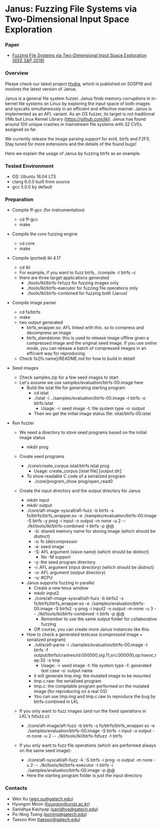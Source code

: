 Janus: Fuzzing File Systems via Two-Dimensional Input Space Exploration
===========================================

### Paper
* [Fuzzing File Systems via Two-Dimensional Input Space Exploration (IEEE S&P 2019)](https://gts3.org/assets/papers/2019/xu:janus.pdf)

### Overview
Please check our latest project [Hydra](https://github.com/sslab-gatech/hydra), which is published on SOSP19 and involves the latest version of Janus.

Janus is a general file system fuzzer. Janus finds memory corruptions in in-kernel file systems on Linux by exploring the input space of both images and syscalls simultaneously in an efficient and effective manner. Janus is implemented as an AFL variant. As an OS fuzzer, its target is not traditional VMs but Linux Kernel Library (https://github.com/lkl). Janus has found around 100 unique crashes in mainstream file systems with 32 CVEs assigned so far.

We currently release the image parsing support for ext4, btrfs and F2FS. Stay tuned for more extensions and the details of the found bugs! 

Here we explain the usage of Janus by fuzzing btrfs as an example.

### Tested Environment
- OS: Ubuntu 16.04 LTS
- clang 6.0.0 built from source
- gcc 5.0.0 by default

### Preparation
- Compile ff-gcc (for instrumentation)
    - cd ff-gcc
    - make
- Compile the core fuzzing engine
    - cd core
    - make
- Compile (ported) lkl 4.17
    - cd lkl
    - For example, if you want to fuzz btrfs, ./compile -t btrfs -c
    - there are three target applications generated
        - ./tools/lkl/btrfs-fsfuzz          for fuzzing images only
        - ./tools/lkl/btrfs-executor        for fuzzing file operations only
        - ./tools/lkl/btrfs-combined        for fuzzing both (Janus)
- Compile image parser 
    - cd fs/btrfs
    - make
    - two output generated
        - btrfs_wrapper.so: AFL linked with this .so to compress and decompress an image
        - btrfs_standalone: this is used to release image offline given a compressed image and the original seed image. If you use *online* mode, you can release a batch of compressed images in an efficient way for reproducing.
    - Check fs/[fs name]/README.md for how to build in detail!

- Seed images
    - Check samples.zip for a few seed images to start
    - Let's assume we use samples/evaluation/btrfs-00.image here
        - Build the istat file for generating starting program 
            - cd istat
            - ./istat -i ../samples/evaluation/btrfs-00.image -t btrfs -o btrfs.istat
                - Usage: -i: seed image -t: file system type -o: output
            - Then we get the initial image status file: istat/btrfs-00.istat

- Run fuzzer
    - We need a directory to store seed programs based on the initial image status
        - mkdir prog
    - Create seed programs
        - ./core/create_corpus istat/btrfs.istat prog
            - Usage: create_corpus [istat file] [output dir]
        - To show readable C code of a serialized program
            - ./core/program_show prog/open_read0
    - Create the input directory and the output directory for Janus
        - mkdir input
        - mkdir output
        - ./core/afl-image-syscall/afl-fuzz -b btrfs -s fs/btrfs/btrfs_wrapper.so -e ./samples/evaluation/btrfs-00.image -S btrfs -y prog -i input -o output -m none -u 2 -- ./lkl/tools/lkl/btrfs-combined -t btrfs -p @@
            - -b: shared memory name for storing image (which should be distinct)
            - -s: fs (de)compressor
            - -e: seed image
            - -S: AFL argument (slave name) (which should be distinct)
                - No -M support
            - -y: the seed program directory
            - -i: AFL argument (input directory) (which should be distinct)
            - -o: AFL argument (output directory)
            - -u: #CPU
        - Janus supports fuzzing in parallel
            - Create a new tmux window
            - mkdir input2
            - ./core/afl-image-syscall/afl-fuzz -b btrfs2 -s fs/btrfs/btrfs_wrapper.so -e ./samples/evaluation/btrfs-00.image -S btrfs2 -y prog -i input2 -o output -m none -u 3 -- ./lkl/tools/lkl/btrfs-combined -t btrfs -p @@
                - Remember to use the same output folder for collaborative fuzzing
            - Off course, you can create more Janus instances like this.
        - How to check a generated testcase (compressed image + serialized program)
            - ./utils/afl-parse -i ./samples/evaluation/btrfs-00.image -t btrfs -f output/btrfs/crashes/id:000000,sig:11,src:000000,op:havoc,rep:32 -o tmp
                - Usage: -i: seed image -t: file system type -f: generated test case -o: output name
            - it will generate tmp.img: the mutated image to be mounted
            - tmp.c.raw: the serialized program 
            - tmp.c: the compilable program performed on the mutated image (for reproducing on a real OS)
            - You can use tmp.img and tmp.c.raw to reproduce the bug by btrfs-combined in LKL

    - If you only want to fuzz images (and run the fixed operations in LKL's fsfuzz.c):
        - ./core/afl-image/afl-fuzz -b btrfs -s fs/btrfs/btrfs_wrapper.so -e ./samples/evaluation/btrfs-00.image -S btrfs -i input -o output -m none -u 2 -- ./lkl/tools/lkl/btrfs-fsfuzz -t btrfs
    - If you only want to fuzz file operations (which are performed always on the same seed image):
        - ./core/afl-syscall/afl-fuzz -k -S btrfs -i prog -o output -m none -u 2 -- ./lkl/tools/lkl/btrfs-executor -t btrfs -i ./samples/evaluation/btrfs-00.image -p @@
        - Here the starting program folder is just the input directory

### Contacts
- Wen Xu (wen.xu@gatech.edu)
- Hyungon Moon (hyungon@unist.ac.kr)
- Sanidhya Kashyap (sanidhya@gatech.edu)
- Po-Ning Tseng (poning@gatech.edu)
- Taesoo Kim (taesoo@gatech.edu)
